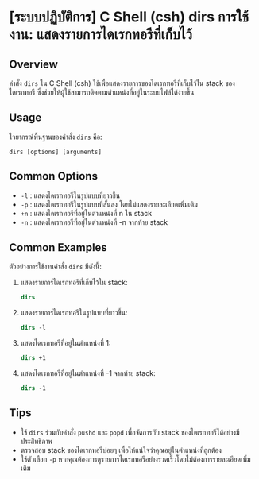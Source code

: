 # [ระบบปฏิบัติการ] C Shell (csh) dirs การใช้งาน: แสดงรายการไดเรกทอรีที่เก็บไว้

## Overview
คำสั่ง `dirs` ใน C Shell (csh) ใช้เพื่อแสดงรายการของไดเรกทอรีที่เก็บไว้ใน stack ของไดเรกทอรี ซึ่งช่วยให้ผู้ใช้สามารถติดตามตำแหน่งที่อยู่ในระบบไฟล์ได้ง่ายขึ้น

## Usage
ไวยากรณ์พื้นฐานของคำสั่ง `dirs` คือ:

```
dirs [options] [arguments]
```

## Common Options
- `-l` : แสดงไดเรกทอรีในรูปแบบที่ยาวขึ้น
- `-p` : แสดงไดเรกทอรีในรูปแบบที่สั้นลง โดยไม่แสดงรายละเอียดเพิ่มเติม
- `+n` : แสดงไดเรกทอรีที่อยู่ในตำแหน่งที่ n ใน stack
- `-n` : แสดงไดเรกทอรีที่อยู่ในตำแหน่งที่ -n จากท้าย stack

## Common Examples
ตัวอย่างการใช้งานคำสั่ง `dirs` มีดังนี้:

1. แสดงรายการไดเรกทอรีที่เก็บไว้ใน stack:
   ```csh
   dirs
   ```

2. แสดงรายการไดเรกทอรีในรูปแบบที่ยาวขึ้น:
   ```csh
   dirs -l
   ```

3. แสดงไดเรกทอรีที่อยู่ในตำแหน่งที่ 1:
   ```csh
   dirs +1
   ```

4. แสดงไดเรกทอรีที่อยู่ในตำแหน่งที่ -1 จากท้าย stack:
   ```csh
   dirs -1
   ```

## Tips
- ใช้ `dirs` ร่วมกับคำสั่ง `pushd` และ `popd` เพื่อจัดการกับ stack ของไดเรกทอรีได้อย่างมีประสิทธิภาพ
- ตรวจสอบ stack ของไดเรกทอรีบ่อยๆ เพื่อให้แน่ใจว่าคุณอยู่ในตำแหน่งที่ถูกต้อง
- ใช้ตัวเลือก `-p` หากคุณต้องการดูรายการไดเรกทอรีอย่างรวดเร็วโดยไม่ต้องการรายละเอียดเพิ่มเติม